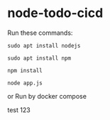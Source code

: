 # node-todo-cicd

Run these commands:


`sudo apt install nodejs`


`sudo apt install npm`


`npm install`

`node app.js`

or Run by docker compose

test 123

